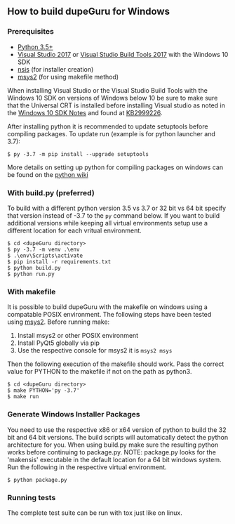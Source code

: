 ## How to build dupeGuru for Windows

### Prerequisites

- [Python 3.5+][python]
- [Visual Studio 2017][vs] or [Visual Studio Build Tools 2017][vsBuildTools] with the Windows 10 SDK
- [nsis][nsis] (for installer creation)
- [msys2][msys2] (for using makefile method)

When installing Visual Studio or the Visual Studio Build Tools with the Windows 10 SDK on versions of Windows below 10 be sure to make sure that the Universal CRT is installed before installing Visual studio as noted in the [Windows 10 SDK Notes][win10sdk] and found at [KB2999226][KB2999226].

After installing python it is recommended to update setuptools before compiling packages.  To update run (example is for python launcher and 3.7):

    $ py -3.7 -m pip install --upgrade setuptools

More details on setting up python for compiling packages on windows can be found on the [python wiki][pythonWindowsCompilers]

### With build.py (preferred)
To build with a different python version 3.5 vs 3.7 or 32 bit vs 64 bit specify that version instead of -3.7 to the `py` command below.  If you want to build additional versions while keeping all virtual environments setup use a different location for each vritual environment.

    $ cd <dupeGuru directory>
    $ py -3.7 -m venv .\env
    $ .\env\Scripts\activate
    $ pip install -r requirements.txt
    $ python build.py
    $ python run.py

### With makefile
It is possible to build dupeGuru with the makefile on windows using a compatable POSIX environment.  The following steps have been tested using [msys2][msys2]. Before running make:
1. Install msys2 or other POSIX environment
2. Install PyQt5 globally via pip
3. Use the respective console for msys2 it is `msys2 msys` 

Then the following execution of the makefile should work.  Pass the correct value for PYTHON to the makefile if not on the path as python3.

    $ cd <dupeGuru directory>
    $ make PYTHON='py -3.7'
    $ make run

### Generate Windows Installer Packages
You need to use the respective x86 or x64 version of python to build the 32 bit and 64 bit versions.  The build scripts will automatically detect the python architecture for you. When using build.py make sure the resulting python works before continuing to package.py.  NOTE: package.py looks for the 'makensis' executable in the default location for a 64 bit windows system.  Run the following in the respective virtual environment.

    $ python package.py

### Running tests
The complete test suite can be run with tox just like on linux.

[python]: http://www.python.org/
[nsis]: http://nsis.sourceforge.net/Main_Page
[vs]: https://www.visualstudio.com/downloads/#visual-studio-community-2017
[vsBuildTools]: https://www.visualstudio.com/downloads/#build-tools-for-visual-studio-2017
[win10sdk]: https://developer.microsoft.com/en-us/windows/downloads/windows-10-sdk
[KB2999226]: https://support.microsoft.com/en-us/help/2999226/update-for-universal-c-runtime-in-windows
[pythonWindowsCompilers]: https://wiki.python.org/moin/WindowsCompilers
[msys2]: http://www.msys2.org/
